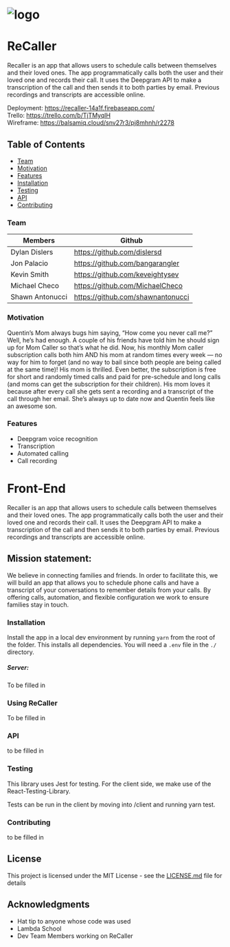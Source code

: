 # ![logo](https://raw.githubusercontent.com/labs12-mom-caller/Front-End/master/public/favicon.ico)

# ReCaller

Recaller is an app that allows users to schedule calls between themselves and their loved ones. The app programmatically calls both the user and their loved one and records their call. It uses the Deepgram API to make a transcription of the call and then sends it to both parties by email. Previous recordings and transcripts are accessible online.

Deployment: https://recaller-14a1f.firebaseapp.com/<br>
Trello: https://trello.com/b/TjTMyqlH <br>
Wireframe: https://balsamiq.cloud/snv27r3/pj8mhnh/r2278

## Table of Contents

- [Team](#team)
- [Motivation](#Motivation)
- [Features](#Features)
- [Installation](#Installation)
- [Testing](#Testing)
- [API](#API)
- [Contributing](#Contributing)

### Team

| Members         | Github                            |
| --------------- | --------------------------------- |
| Dylan Dislers   | https://github.com/dislersd       |
| Jon Palacio     | https://github.com/bangarangler   |
| Kevin Smith     | https://github.com/keveightysev   |
| Michael Checo   | https://github.com/MichaelCheco   |
| Shawn Antonucci | https://github.com/shawnantonucci |

### Motivation

Quentin’s Mom always bugs him saying, “How come you never call me?” Well, he’s had enough. A couple of his friends have told him he should sign up for Mom Caller so that’s what he did. Now, his monthly Mom caller subscription calls both him AND his mom at random times every week — no way for him to forget (and no way to bail since both people are being called at the same time)! His mom is thrilled. Even better, the subscription is free for short and randomly timed calls and paid for pre-schedule and long calls (and moms can get the subscription for their children). His mom loves it because after every call she gets sent a recording and a transcript of the call through her email. She’s always up to date now and Quentin feels like an awesome son.

### Features

- Deepgram voice recognition
- Transcription
- Automated calling
- Call recording

# Front-End

Recaller is an app that allows users to schedule calls between themselves and their loved ones. The app programmatically calls both the user and their loved one and records their call. It uses the Deepgram API to make a transcription of the call and then sends it to both parties by email. Previous recordings and transcripts are accessible online.

## Mission statement:

We believe in connecting families and friends. In order to facilitate this, we will build an app that allows you to schedule phone calls and have a transcript of your conversations to remember details from your calls. By offering calls, automation, and flexible configuration we work to ensure families stay in touch.

### Installation

Install the app in a local dev environment by running `yarn` from the root of
the folder. This installs all dependencies.
You will need a `.env` file in the `./` directory.

##### Server:

To be filled in

### Using ReCaller

To be filled in

### API

to be filled in

### Testing

This library uses Jest for testing. For the client side, we make use of the React-Testing-Library.

Tests can be run in the client by moving into /client and running yarn test.

### Contributing

to be filled in

## License

This project is licensed under the MIT License - see the [LICENSE.md](LICENSE.md) file for details

## Acknowledgments

- Hat tip to anyone whose code was used
- Lambda School
- Dev Team Members working on ReCaller
